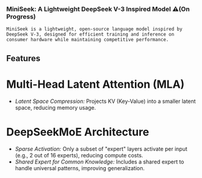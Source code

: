 ### MiniSeek: A Lightweight DeepSeek V-3 Inspired Model ⚠️(On Progress)
```MiniSeek is a lightweight, open-source language model inspired by DeepSeek V-3, designed for efficient training and inference on consumer hardware while maintaining competitive performance.```

## Features
# Multi-Head Latent Attention (MLA)
- *Latent Space Compression:* Projects KV (Key-Value) into a smaller latent space, reducing memory usage.
# DeepSeekMoE Architecture 
- *Sparse Activation:* Only a subset of "expert" layers activate per input (e.g., 2 out of 16 experts), reducing compute costs.
- *Shared Expert for Common Knowledge:* Includes a shared expert to handle universal patterns, improving generalization.